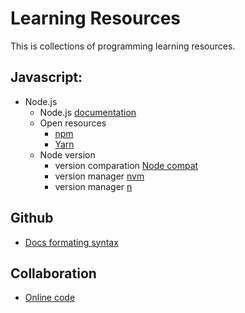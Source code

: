 # Learning Resources
This is collections of programming learning resources.

## Javascript:
- Node.js 
  - Node.js [documentation](https://nodejs.org/dist/latest/docs/api/documentation.html)
  - Open resources 
    - [npm](https://www.npmjs.com/) 
    - [Yarn](https://classic.yarnpkg.com/en/)
  - Node version
    - version comparation [Node compat](https://node.green/)
    - version manager [nvm](https://github.com/nvm-sh/nvm) 
    - version manager [n](https://github.com/nvm-sh/nvm)

## Github 
- [Docs formating syntax](https://docs.github.com/en/github/writing-on-github/getting-started-with-writing-and-formatting-on-github/basic-writing-and-formatting-syntax)

## Collaboration 
- [Online code](https://replit.com/)

